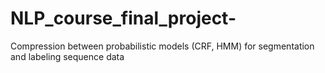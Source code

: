 # NLP_course_final_project-
Compression between probabilistic models (CRF, HMM) for segmentation and labeling sequence data
